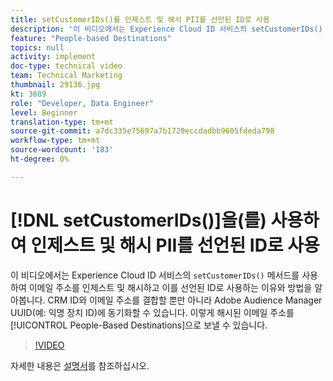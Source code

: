 ```yaml
---
title: setCustomerIDs()를 인제스트 및 해시 PII를 선언된 ID로 사용
description: '이 비디오에서는 Experience Cloud ID 서비스의 setCustomerIDs() 메서드를 사용하여 이메일 주소를 인제스트 및 해시하고 이를 선언된 ID로 사용하는 이유와 방법을 알아봅니다. CRM ID와 이메일 주소를 결합할 뿐만 아니라 Adobe Audience Manager UUID(예: 익명 장치 ID)에 동기화할 수 있습니다. 이렇게 해시된 이메일 주소를 사람 기반 대상으로 보낼 수 있습니다.'
feature: "People-based Destinations"
topics: null
activity: implement
doc-type: technical video
team: Technical Marketing
thumbnail: 29136.jpg
kt: 3689
role: "Developer, Data Engineer"
level: Beginner
translation-type: tm+mt
source-git-commit: a7dc335e75697a7b1720eccdadbb9605fdeda798
workflow-type: tm+mt
source-wordcount: '183'
ht-degree: 0%

---
```



# [!DNL setCustomerIDs()]을(를) 사용하여 인제스트 및 해시 PII를 선언된 ID로 사용

이 비디오에서는 Experience Cloud ID 서비스의 `setCustomerIDs()` 메서드를 사용하여 이메일 주소를 인제스트 및 해시하고 이를 선언된 ID로 사용하는 이유와 방법을 알아봅니다. CRM ID와 이메일 주소를 결합할 뿐만 아니라 Adobe Audience Manager UUID(예: 익명 장치 ID)에 동기화할 수 있습니다. 이렇게 해시된 이메일 주소를 [!UICONTROL People-Based Destinations]으로 보낼 수 있습니다.

>[!VIDEO](https://video.tv.adobe.com/v/29136/?quality=12)

자세한 내용은 [설명서](https://docs.adobe.com/content/help/en/id-service/using/reference/hashing-support.html)를 참조하십시오.
